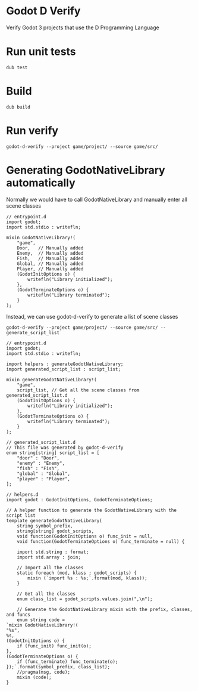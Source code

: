 # Godot D Verify
Verify Godot 3 projects that use the D Programming Language


# Run unit tests

```
dub test
```

# Build

```
dub build
```

# Run verify

```
godot-d-verify --project game/project/ --source game/src/
```

# Generating GodotNativeLibrary automatically

Normally we would have to call GodotNativeLibrary and manually enter all scene classes

```dlang
// entrypoint.d
import godot;
import std.stdio : writefln;

mixin GodotNativeLibrary!(
	"game",
	Door,   // Manually added
	Enemy,  // Manually added
	Fish,   // Manually added
	Global, // Manually added
	Player, // Manually added
	(GodotInitOptions o) {
		writefln("Library initialized");
	},
	(GodotTerminateOptions o) {
		writefln("Library terminated");
	}
);

```

Instead, we can use godot-d-verify to generate a list of scene classes

```
godot-d-verify --project game/project/ --source game/src/ --generate_script_list
```

```dlang
// entrypoint.d
import godot;
import std.stdio : writefln;

import helpers : generateGodotNativeLibrary;
import generated_script_list : script_list;

mixin generateGodotNativeLibrary!(
	"game",
	script_list, // Get all the scene classes from generated_script_list.d
	(GodotInitOptions o) {
		writefln("Library initialized");
	},
	(GodotTerminateOptions o) {
		writefln("Library terminated");
	}
);
```

```dlang
// generated_script_list.d
// This file was generated by godot-d-verify
enum string[string] script_list = [
	"door" : "Door",
	"enemy" : "Enemy",
	"fish" : "Fish",
	"global" : "Global",
	"player" : "Player",
];
```

```dlang
// helpers.d
import godot : GodotInitOptions, GodotTerminateOptions;

// A helper function to generate the GodotNativeLibrary with the script list
template generateGodotNativeLibrary(
	string symbol_prefix,
	string[string] godot_scripts,
	void function(GodotInitOptions o) func_init = null,
	void function(GodotTerminateOptions o) func_terminate = null) {

	import std.string : format;
	import std.array : join;

	// Import all the classes
	static foreach (mod, klass ; godot_scripts) {
		mixin (`import %s : %s;`.format(mod, klass));
	}

	// Get all the classes
	enum class_list = godot_scripts.values.join(",\n");

	// Generate the GodotNativeLibrary mixin with the prefix, classes, and funcs
	enum string code =
`mixin GodotNativeLibrary!(
"%s",
%s,
(GodotInitOptions o) {
	if (func_init) func_init(o);
},
(GodotTerminateOptions o) {
	if (func_terminate) func_terminate(o);
});`.format(symbol_prefix, class_list);
	//pragma(msg, code);
	mixin (code);
}
```
